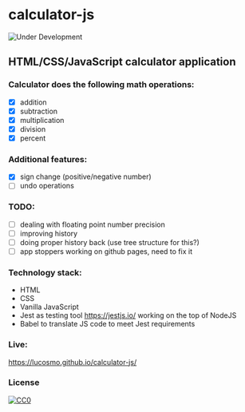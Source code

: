 # calculator-js

![Under Development](https://img.shields.io/badge/under-development-orange.svg)
## HTML/CSS/JavaScript calculator application
### Calculator does the following math operations:
- [x] addition
- [x] subtraction
- [x] multiplication
- [x] division
- [x] percent
### Additional features:
- [x] sign change (positive/negative number)
- [ ] undo operations
### TODO:
- [ ] dealing with floating point number precision
- [ ] improving history
- [ ] doing proper history back (use tree structure for this?)
- [ ] app stoppers working on github pages, need to fix it
### Technology stack:
- HTML
- CSS
- Vanilla JavaScript
- Jest as testing tool https://jestjs.io/ working on the top of NodeJS
- Babel to translate JS code to meet Jest requirements

### Live:
https://lucosmo.github.io/calculator-js/


### License
[![CC0](https://i.creativecommons.org/p/zero/1.0/88x31.png)](https://creativecommons.org/publicdomain/zero/1.0/)
